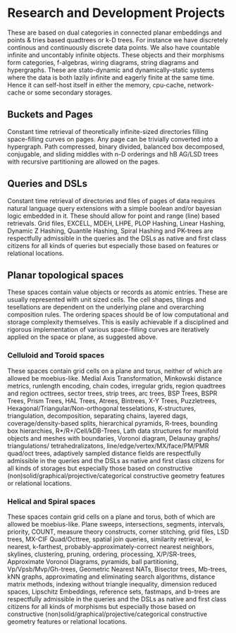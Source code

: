 # Research and Development Projects

These are based on dual categories in connected planar embeddings and points & tries based quadtrees or k-D trees. For instance we have discretely continous and continuously discrete data points. We also have countable infinite and uncontably infinite objects. These objects and their morphisms form categories, f-algebras, wiring diagrams, string diagrams and hypergraphs. These are stato-dynamic and dynamically-static systems where the data is both lazily infinite and eagerly finite at the same time. Hence it can self-host itself in either the memory, cpu-cache, network-cache or some secondary storages.

## Buckets and Pages

Constant time retrieval of theoretically infinite-sized directories filling space-filling curves on pages. Any page can be trivially converted into a hypergraph. Path compressed, binary divided, balanced box decomposed, conjugable, and sliding middles with n-D orderings and hB AG/LSD trees with recursive partitioning are allowed on the pages.

## Queries and DSLs

Constant time retrieval of directories and files of pages of data requires natural language query extensions with a simple boolean and/or bayesian logic embedded in it. These should allow for point and range (line) based retrievals. Grid files, EXCELL, MDEH, LHPE, PLOP Hashing, Linear Hashing, Dynamic Z Hashing, Quantile Hashing, Spiral Hashing and PK-trees are respectfully admissible in the queries and the DSLs as native and first class citizens for all kinds of queries but especially those based on features or relational locations.

## Planar topological spaces

These spaces contain value objects or records as atomic entries. These are usually represented with unit sized cells. The cell shapes, tilings and tesellations are dependent on the underlying plane and overarching composition rules. The ordering spaces should be of low computational and storage complexity themselves. This is easily achievable if a disciplined and rigorous implementation of various space-filling curves are iteratively applied on the space or plane, as suggested above.

### Celluloid and Toroid spaces

These spaces contain grid cells on a plane and torus, neither of which are allowed be moebius-like. Medial Axis Transformation, Minkowski distance metrics, runlength encoding, chain codes, irregular grids, region quadtrees and region octtrees, sector trees, strip trees, arc trees, BSP Trees, BSPR Trees, Prism Trees, HAL Trees, Atrees, Bintrees, X-Y Trees, Puzzletrees, Hexagonal/Triangular/Non-orthogonal tesselations, K-structures, triangulation, decomposition, separating chains, layered dags, coverage/density-based splits, hierarchical pyramids, R-trees, bounding box hierarchies, R*/R+/Cell/kDB-Trees, Lath data structures for manifold objects and meshes with boundaries, Voronoi diagram, Delaunay graphs/ triangulations/ tetrahedralizatons, line/edge/vertex/MX/face/PM/PMR quad/oct trees, adaptively sampled distance fields are respectfully admissible in the queries and the DSLs as native and first class citizens for all kinds of storages but especially those based on constructive (non)solid/graphical/projective/categorical constructive geometry features or relational locations.  

### Helical and Spiral spaces

These spaces contain grid cells on a plane and torus, both of which are allowed be moebius-like. Plane sweeps, intersections, segments, intervals, priority, COUNT, measure theory constructs, corner stitching, grid files, LSD trees, MX-CIF Quad/Octtree, spatial join queries, similarity retrieval, k-nearest, k-farthest, probably-approximately-correct nearest neighbors, skylines, clustering, pruning, ordering, processing, X/P/SR-trees, Approximate Voronoi Diagrams, pyramids, ball partitioning, Vp/Vpsb/Mvp/Gh-trees, Geometric Nearest NATs, Bisector trees, Mb-trees, kNN graphs, approximating and eliminating search algorithms, distance matrix methods, indexing without triangle inequality, dimension reduced spaces, Lipschitz Embeddings, reference sets, fastmaps, and b-trees are respectfully admissible in the queries and the DSLs as native and first class citizens for all kinds of morphisms but especially those based on constructive (non)solid/graphical/projective/categorical constructive geometry features or relational locations.
